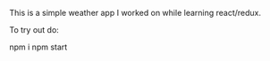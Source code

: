 This is a simple weather app I worked on while learning react/redux.

To try out do:

npm i 
npm start
